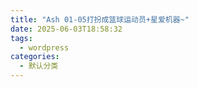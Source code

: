 ```yaml
---
title: "Ash 01-05打扮成篮球运动员+星爱机器~"
date: 2025-06-03T18:58:32
tags:
  - wordpress
categories:
  - 默认分类
---
```




